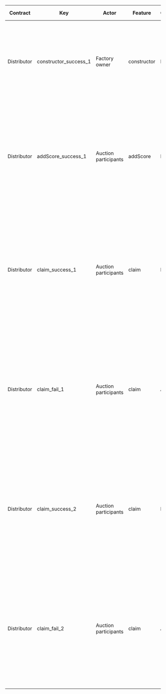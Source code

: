 | Contract    | Key                   | Actor                | Feature     | Category | Perspective                                                     | Prerequisite                                                                                                                                                                                                          | Procedure                                                                                                                                                                                                                   | Inputs                                                                                                             | Expected behavior                                                                                                             |
|-------------|-----------------------|----------------------|-------------|----------|-----------------------------------------------------------------|-----------------------------------------------------------------------------------------------------------------------------------------------------------------------------------------------------------------------|-----------------------------------------------------------------------------------------------------------------------------------------------------------------------------------------------------------------------------|--------------------------------------------------------------------------------------------------------------------|-------------------------------------------------------------------------------------------------------------------------------|
| Distributor | constructor_success_1 | Factory owner        | constructor | Normal   | Normal initialization                                           | 1. The Factory is deployed.<br/>2. There is an arbitrary ERC20 token T.                                                                                                                                               | 1. Deploy the Distributor at any address.<br/>2. Call the factory.<br/>3. Call the token.                                                                                                                                   | factory_: {Factory address}<br/>token_: {Token T address}                                                          | 1. The transaction is successful.<br/>2. The address of the factory can be obtained.<br/>3. The address of T can be obtained. |
| Distributor | addScore_success_1    | Auction participants | addScore    | Normal   | Adding normal scores                                            | 1. A Distributor with Factory F and token T set up has been deployed.<br/>2. There is an Auction A registered in the rewardScorers of F.<br/>3. There is an addr1 with sufficient ETH balance.                        | 1. Bid on A from addr1.<br/>2. End A in a successful state.<br/>3. Call A's claim at addr1.<br/>4. Call Distributor's rewardScores.<br/>5. Call A's withdrawRaisedETH at F's owner.<br/>6. Call Distributor's rewardScores. | """<br/>1. 1e18<br/><br/>3. <br/>participant: addr1<br/>recipient: addr1<br/><br/>4. addr1<br/><br/>6. {F's owner} | 1. In step 4, 100 * 1e18 is returned.<br/>2. In step 6, 100 * 1e18 is returned.                                               |
| Distributor | claim_success_1       | Auction participants | claim       | Normal   | Normal complaint                                                | 1. A Distributor with Factory F and token T set up has been deployed.<br/>2. There is an addr1 in the state of the Distributor with rewardScores of 100 * 1e18.<br/>3. The Distributor has sufficient T balance.      | 1. Call the claim function of the Distributor from addr1.<br/>2. Call the rewardScores function of the Distributor.                                                                                                         | 2. address1                                                                                                        | 1. In step 1, T of 100 * 1e18 is sent from Distributor to addr1.<br/>2. In step 2, 0 is returned.                             |
| Distributor | claim_fail_1          | Auction participants | claim       | Abnormal | Claims from users without a score                               | 1. A Distributor with Factory F and token T set up has been deployed.<br/>2. There is an addr1 in a state where the rewardScores of the Distributor are 0.<br/>3. The Distributor has a sufficient balance of T.      | Call the claim of the Distributor from addr1.                                                                                                                                                                               |                                                                                                                    | 1. The transaction will revert with the following message: "Not eligible to get rewarded."                                    |
| Distributor | claim_success_2       | Auction participants | claim       | Normal   | Claim when there is not enough token balance in the Distributor | 1. A Distributor with Factory F and token T set up has been deployed.<br/>2. There is an addr1 in the state of the Distributor with rewardScores of 100 * 1e18.<br/>3. The T balance of the Distributor is 50 * 1e18. | 1. Call the claim function of the Distributor from addr1.<br/>2. Call the rewardScores function of the Distributor.                                                                                                         | 2. address1                                                                                                        | 1. In step 1, T of 50 * 1e18 is sent from Distributor to addr1.<br/>2. In step 2, 0 is returned.                              |
| Distributor | claim_fail_2          | Auction participants | claim       | Abnormal | Claim when the Distributor's token balance is 0                 | 1. A Distributor with Factory F and token T set up has been deployed.<br/>2. There is an addr1 in the state of the Distributor with rewardScores of 100 * 1e18.<br/>3. The T balance of the Distributor is 0.         | Call the claim of the Distributor from addr1.                                                                                                                                                                               |                                                                                                                    | 1. The transaction will revert with the following message: "No reward available."                                             |